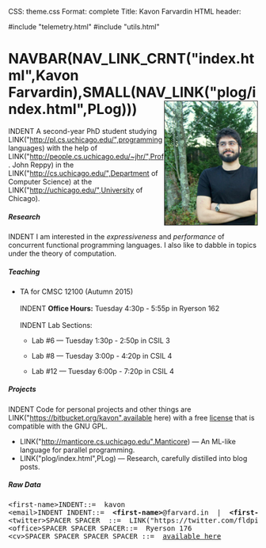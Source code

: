 CSS: theme.css
Format: complete
Title: Kavon Farvardin
HTML header: <link rel="icon" type="image/png" href="images/duck.png" />

#include "telemetry.html"
#include "utils.html"

NAVBAR(NAV_LINK_CRNT("index.html",Kavon Farvardin),SMALL(NAV_LINK("plog/index.html",PLog))) <img style="float: right" src="images/jaypeg.png" height="250" width="187" border="1"/>
============

<!-- droppin links to work that PageRank -->
INDENT A second-year PhD student studying LINK("http://pl.cs.uchicago.edu/",programming languages) with the help of LINK("http://people.cs.uchicago.edu/~jhr/",Prof. John Reppy) in the LINK("http://cs.uchicago.edu/",Department of Computer Science) at the LINK("http://uchicago.edu/",University of Chicago).

##### Research

INDENT I am interested in the *expressiveness* and *performance* of concurrent functional programming languages. I also like to dabble in topics under the theory of computation.

##### Teaching

* TA for CMSC 12100 (Autumn 2015)
<br><br>
    INDENT **Office Hours:** Tuesday 4:30p - 5:55p in Ryerson 162
<br><br>
    INDENT Lab Sections:

    * Lab #6 — Tuesday 1:30p - 2:50p in CSIL 3

    * Lab #8 — Tuesday 3:00p - 4:20p in CSIL 4

    * Lab #12 — Tuesday 6:00p - 7:20p in CSIL 4

##### Projects

INDENT Code for personal projects and other things are LINK("https://bitbucket.org/kavon",available here) with a free [license](https://www.gnu.org/licenses/license-list.html) that is compatible with the GNU GPL.

* LINK("http://manticore.cs.uchicago.edu",Manticore) — An ML-like language for parallel programming.
* LINK("plog/index.html",PLog) — Research, carefully distilled into blog posts.


##### Raw Data
<pre>
&lt;first-name&gt;INDENT::=  kavon
&lt;email&gt;INDENT INDENT::=  <b>&lt;first-name&gt;</b>@farvard.in  |  <b>&lt;first-name&gt;</b>@cs.uchicago.edu
&lt;twitter&gt;SPACER SPACER&nbsp;&nbsp;::=  LINK("https://twitter.com/fldpi",@fldpi)
&lt;office&gt;SPACER SPACER SPACER::=  Ryerson 176
&lt;cv&gt;SPACER SPACER SPACER SPACER ::=  <a onclick="ga('send','event','File Download','CV')" target="_blank" href="files/cv.pdf">available here</a>
</pre>


